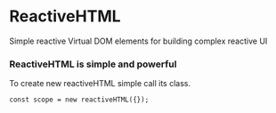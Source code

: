 # ReactiveHTML
Simple reactive Virtual DOM elements for building complex reactive UI

### ReactiveHTML is simple and powerful
To create new reactiveHTML simple call its class.

```
const scope = new reactiveHTML({});
```
